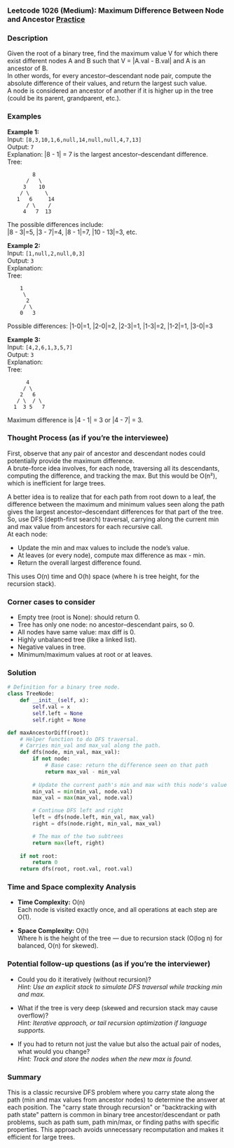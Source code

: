 ### Leetcode 1026 (Medium): Maximum Difference Between Node and Ancestor [Practice](https://leetcode.com/problems/maximum-difference-between-node-and-ancestor)

### Description  
Given the root of a binary tree, find the maximum value V for which there exist different nodes A and B such that V = |A.val - B.val| and A is an ancestor of B.  
In other words, for every ancestor–descendant node pair, compute the absolute difference of their values, and return the largest such value.  
A node is considered an ancestor of another if it is higher up in the tree (could be its parent, grandparent, etc.).  

### Examples  

**Example 1:**  
Input: `[8,3,10,1,6,null,14,null,null,4,7,13]`  
Output: `7`  
Explanation: |8 - 1| = 7 is the largest ancestor–descendant difference.  
Tree:
```
        8
      /   \
     3    10
    / \     \
   1   6     14
      / \    /
     4   7  13
```
The possible differences include:  
|8 - 3|=5, |3 - 7|=4, |8 - 1|=7, |10 - 13|=3, etc.

**Example 2:**  
Input: `[1,null,2,null,0,3]`  
Output: `3`  
Explanation:  
Tree:
```
    1
     \
      2
     / \
    0   3
```
Possible differences: |1-0|=1, |2-0|=2, |2-3|=1, |1-3|=2, |1-2|=1, |3-0|=3

**Example 3:**  
Input: `[4,2,6,1,3,5,7]`  
Output: `3`  
Explanation:  
Tree:
```
      4
     / \
    2   6
   / \  / \
  1  3 5   7
```
Maximum difference is |4 - 1| = 3 or |4 - 7| = 3.

### Thought Process (as if you’re the interviewee)  
First, observe that any pair of ancestor and descendant nodes could potentially provide the maximum difference.  
A brute-force idea involves, for each node, traversing all its descendants, computing the difference, and tracking the max. But this would be O(n²), which is inefficient for large trees.  

A better idea is to realize that for each path from root down to a leaf, the difference between the maximum and minimum values seen along the path gives the largest ancestor–descendant differences for that part of the tree.  
So, use DFS (depth-first search) traversal, carrying along the current min and max value from ancestors for each recursive call.  
At each node:  
- Update the min and max values to include the node’s value.
- At leaves (or every node), compute max difference as max - min.
- Return the overall largest difference found.  

This uses O(n) time and O(h) space (where h is tree height, for the recursion stack).

### Corner cases to consider  
- Empty tree (root is None): should return 0.
- Tree has only one node: no ancestor–descendant pairs, so 0.
- All nodes have same value: max diff is 0.
- Highly unbalanced tree (like a linked list).
- Negative values in tree.
- Minimum/maximum values at root or at leaves.

### Solution

```python
# Definition for a binary tree node.
class TreeNode:
    def __init__(self, x):
        self.val = x
        self.left = None
        self.right = None

def maxAncestorDiff(root):
    # Helper function to do DFS traversal.
    # Carries min_val and max_val along the path.
    def dfs(node, min_val, max_val):
        if not node:
            # Base case: return the difference seen on that path
            return max_val - min_val
        
        # Update the current path's min and max with this node's value
        min_val = min(min_val, node.val)
        max_val = max(max_val, node.val)

        # Continue DFS left and right
        left = dfs(node.left, min_val, max_val)
        right = dfs(node.right, min_val, max_val)

        # The max of the two subtrees
        return max(left, right)
    
    if not root:
        return 0
    return dfs(root, root.val, root.val)
```

### Time and Space complexity Analysis  

- **Time Complexity:** O(n)  
  Each node is visited exactly once, and all operations at each step are O(1).

- **Space Complexity:** O(h)  
  Where h is the height of the tree — due to recursion stack (O(log n) for balanced, O(n) for skewed).

### Potential follow-up questions (as if you’re the interviewer)  

- Could you do it iteratively (without recursion)?  
  *Hint: Use an explicit stack to simulate DFS traversal while tracking min and max.*

- What if the tree is very deep (skewed and recursion stack may cause overflow)?  
  *Hint: Iterative approach, or tail recursion optimization if language supports.*

- If you had to return not just the value but also the actual pair of nodes, what would you change?  
  *Hint: Track and store the nodes when the new max is found.*

### Summary
This is a classic recursive DFS problem where you carry state along the path (min and max values from ancestor nodes) to determine the answer at each position. The "carry state through recursion" or "backtracking with path state" pattern is common in binary tree ancestor/descendant or path problems, such as path sum, path min/max, or finding paths with specific properties. This approach avoids unnecessary recomputation and makes it efficient for large trees.